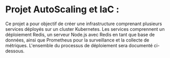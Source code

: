 # Projet AutoScaling et IaC :

Ce projet a pour objectif de créer une infrastructure comprenant plusieurs services déployés sur un cluster Kubernetes. Les services comprennent un déploiement Redis, un serveur Node.js avec Redis en tant que base de données, ainsi que Prometheus pour la surveillance et la collecte de métriques. L'ensemble du processus de déploiement sera documenté ci-dessous.
